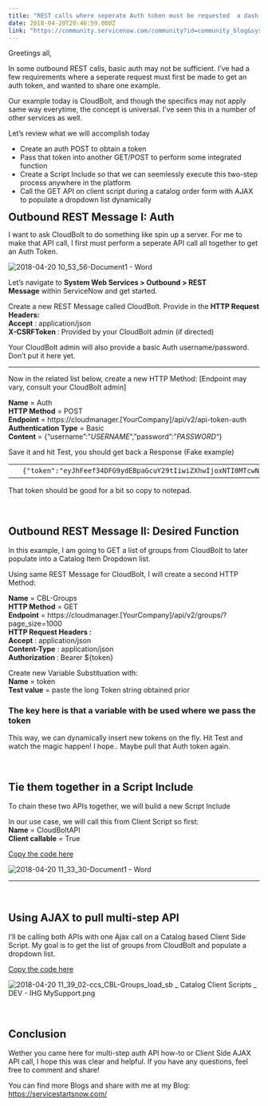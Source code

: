 ```yaml
---
title: "REST calls where seperate Auth token must be requested  a dash of AJAX Client Script with CloudBolt Example"
date: 2018-04-20T20:46:59.000Z
link: "https://community.servicenow.com/community?id=community_blog&sys_id=d547f492db61d300fc5b7a9e0f9619d2"
---
```

<p>Greetings all,</p>
<p>In some outbound REST calls, basic auth may not be sufficient. I’ve had a few requirements where a seperate request must first be made to get an auth token, and wanted to share one example.</p>
<p>Our example today is CloudBolt, and though the specifics may not apply same way everytime, the concept is universal. I’ve seen this in a number of other services as well.</p>
<p>Let’s review what we will accomplish today</p>
<ul><li>Create an auth POST to obtain a token</li><li>Pass that token into another GET/POST to perform some integrated function</li><li>Create a Script Include so that we can seemlessly execute this two-step process anywhere in the platform</li><li>Call the GET API on client script during a catalog order form with AJAX to populate a dropdown list dynamically</li></ul>
<h2 style="display: inline !important;">Outbound REST Message I: Auth</h2>
<p>I want to ask CloudBolt to do something like spin up a server. For me to make that API call, I first must perform a seperate API call all together to get an Auth Token.</p>
<p><img class=" size-full wp-image-1090 aligncenter" src="https://smarterservicenow.files.wordpress.com/2018/04/2018-04-20-10_53_56-document1-word.png?w&#61;616" alt="2018-04-20 10_53_56-Document1 - Word" /></p>
<p>Let’s navigate to <strong>System Web Services &gt; Outbound &gt; REST Message</strong> within ServiceNow and get started.</p>
<p>Create a new REST Message called CloudBolt. Provide in the <strong>HTTP Request Headers:</strong><br /><strong>Accept</strong> : application/json<br /><strong>X-CSRFToken </strong>: Provided by your CloudBolt admin (if directed)</p>
<p>Your CloudBolt admin will also provide a basic Auth username/password. Don’t put it here yet.</p>
<hr />
<p>Now in the related list below, create a new HTTP Method: [Endpoint may vary, consult your CloudBolt admin]</p>
<p><strong>Name</strong> &#61; Auth<br /><strong>HTTP Method</strong> &#61; POST<br /><strong>Endpoint</strong> &#61; https://cloudmanager.[YourCompany]/api/v2/api-token-auth<br /><strong>Authentication Type</strong> &#61; Basic<br /><strong>Content</strong> &#61; {“username”:”<em>USERNAME</em>“,”password”:”<em>PASSWORD</em>“}</p>
<p>Save it and hit Test, you should get back a Response (Fake example)</p>
<div>
<div id="highlighter_825793" class="syntaxhighlighter  plain">
<table border="0" cellspacing="0" cellpadding="0"><tbody><tr><td class="gutter">
<div class="line number1 index0 alt2"> </div>
</td><td class="code">
<div class="container">
<div class="line number1 index0 alt2"><code class="plain plain">{&#34;token&#34;:&#34;eyJhFeef34DFG9ydEBpaGcuY29tIiwiZXhwIjoxNTI0MTcwNjMwfQ.tetMp3jjXlbRRPCCF6zacspxfdDwRA4hrbvDWsogqe4&#34;}</code></div>
</div>
</td></tr></tbody></table>
</div>
</div>
<p>That token should be good for a bit so copy to notepad.</p>
<p> </p>
<h2>Outbound REST Message II: Desired Function</h2>
<p>In this example, I am going to GET a list of groups from CloudBolt to later populate into a Catalog Item Dropdown list.</p>
<p>Using same REST Message for CloudBolt, I will create a second HTTP Method:</p>
<p><strong>Name</strong> &#61; CBL-Groups<br /><strong>HTTP Method</strong> &#61; GET<br /><strong>Endpoint</strong> &#61; https://cloudmanager.[YourCompany]/api/v2/groups/?page_size&#61;1000<br /><strong>HTTP Request Headers :</strong><br /><strong>Accept</strong> : application/json<br /><strong>Content-Type</strong> : application/json<br /><strong>Authorization </strong>: Bearer ${token}</p>
<p>Create new Variable Substituation with:<br /><strong>Name</strong> &#61; token<br /><strong>Test value</strong> &#61; paste the long Token string obtained prior</p>
<h3>The key here is that a variable with be used where we pass the token</h3>
<p>This way, we can dynamically insert new tokens on the fly. Hit Test and watch the magic happen! I hope.. Maybe pull that Auth token again.</p>
<p> </p>
<h2>Tie them together in a Script Include</h2>
<p>To chain these two APIs together, we will build a new Script Include</p>
<p>In our use case, we will call this from Client Script so first:<br /><strong>Name</strong> &#61; CloudBoltAPI<br /><strong>Client callable</strong> &#61; True</p>
<p><a href="https://gist.github.com/ToneyTime/75bcdf617017c5ad17310be3f5cbd5ee" target="_blank" rel="nofollow">Copy the code here</a></p>
<p><img class="alignnone size-full wp-image-1091" src="https://smarterservicenow.files.wordpress.com/2018/04/2018-04-20-11_33_30-document1-word.png?w&#61;616" alt="2018-04-20 11_33_30-Document1 - Word" /></p>
<hr />
<p> </p>
<h2>Using AJAX to pull multi-step API</h2>
<p>I’ll be calling both APIs with one Ajax call on a Catalog based Client Side Script. My goal is to get the list of groups from CloudBolt and populate a dropdown list.</p>
<p><a href="https://gist.github.com/ToneyTime/4e433df9524c982db6bb9fb2576d85af" target="_blank" rel="nofollow">Copy the code here</a></p>
<p><img class="alignnone size-full wp-image-1092" src="https://smarterservicenow.files.wordpress.com/2018/04/2018-04-20-11_39_02-ccs_cbl-groups_load_sb-_-catalog-client-scripts-_-dev-ihg-mysupport.png?w&#61;616" alt="2018-04-20 11_39_02-ccs_CBL-Groups_load_sb _ Catalog Client Scripts _ DEV - IHG MySupport.png" /></p>
<p> </p>
<h2>Conclusion</h2>
<p>Wether you came here for multi-step auth API how-to or Client Side AJAX API call, I hope this was clear and helpful. If you have any questions, feel free to comment and share!</p>
<p>You can find more Blogs and share with me at my Blog: <a href="https://servicestartsnow.com/" target="_blank" rel="nofollow">https://servicestartsnow.com/</a> </p>